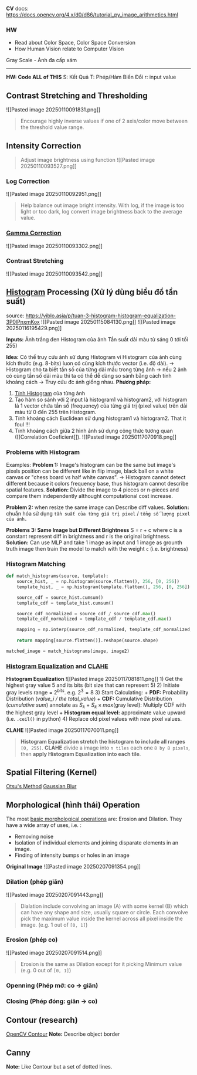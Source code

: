 **CV** docs: https://docs.opencv.org/4.x/d0/d86/tutorial_py_image_arithmetics.html

### HW
+ Read about Color Space, Color Space Conversion
+ How Human Vision relate to Computer Vision

Gray Scale - Ảnh đa cấp xám

---

**HW: Code ALL of THIS**
S: Kết Quả
T: Phép/Hàm Biến Đổi 
r: input value

## Contrast Stretching and Thresholding
![[Pasted image 20250110091831.png]]
>Encourage highly inverse values if one of 2 axis/color move between the threshold value range.   

## Intensity Correction
>Adjust image brightness using function 
![[Pasted image 20250110093527.png]]
### Log Correction
![[Pasted image 20250110092951.png]]
> Help balance out image bright intensity. With log, if the image is too light or too dark, log convert image brightness back to the average value.   

### [Gamma Correction](https://www.geeksforgeeks.org/python-intensity-transformation-operations-on-images/)
![[Pasted image 20250110093302.png]]

### Contrast Stretching
![[Pasted image 20250110093542.png]]

## [Histogram](https://medium.com/@khanhson0811/unlocking-image-enhancement-a-guide-to-histogram-processing-and-equalization-with-opencv-8db4477e6ba6) Processing (Xử lý dùng biểu đồ tần suất)
source: https://viblo.asia/p/tuan-3-histogram-histogram-equalization-3P0lPnxmKox
![[Pasted image 20250115084130.png]]
![[Pasted image 20250116195429.png]]

**Inputs:** Ảnh trắng đen 
	Histogram của ảnh Tần suất dải màu từ sáng 0 tới tối 255)

**Idea:** Có thể truy cứu ảnh sử dụng Histogram vì Histogram của ảnh cùng kích thước (e.g. 8-bits) luon có cùng kích thước vector (i.e. độ dài). 
-> Histogram cho ta biết tần số của từng dải mầu trong từng ảnh
-> nếu 2 ảnh có cùng tần số dải màu thì ta có thể dễ dàng so sánh bằng cách tính khoảng cách 
-> Truy cứu đc ảnh giống nhau.
**Phương pháp:**
1) [Tính Histogram](https://processing.org/examples/histogram.html) của từng ảnh
2) Tạo hàm so sánh với 2 input là histogram1 và histogram2, với histogram là 1 vector chứa tần số (frequency) của từng giá trị (pixel value) trên dải màu từ 0 đến 255 trên Histogram.
3) Tính khoảng cách Euclidean sử dụng histogram1 và histogram2. That it foul !!!
3) Tính khoảng cách giữa 2 hình ảnh sử dụng công thức tương quan ([[Correlation Coeficient]]). 
![[Pasted image 20250117070918.png]]



### Problems with Histogram
Examples:
**Problem 1:** Image's histogram can be the same but image's pixels position can be different like in flip image, black ball on a white canvas or "chess board vs half white canvas".
	-> Histogram cannot detect different because it colors frequency base, thus histogram cannot describe spatial features. 
**Solution:** Divide the image to 4 pieces or n-pieces and compare them independently althought computational cost increase.

**Problem 2:** when resize the same image can Describe diff values.
**Solution:** chuẩn hóa sử dụng `tần suất của từng giá trị pixel`  / `tổng số lượng pixel của ảnh.` 

**Problems 3: Same Image but Different Brightness**
 S = r + c where c is a constant represent diff in brightness and r is the original brightness.
**Solution:** Can use MLP and take 1 image as input and 1 image as grounth truth image then train the model to match with the weight `c` (i.e. brightness)

### Histogram Matching
```python
def match_histograms(source, template):
    source_hist, _ = np.histogram(source.flatten(), 256, [0, 256])
    template_hist, _ = np.histogram(template.flatten(), 256, [0, 256])

    source_cdf = source_hist.cumsum()
    template_cdf = template_hist.cumsum()

    source_cdf_normalized = source_cdf / source_cdf.max()
    template_cdf_normalized = template_cdf / template_cdf.max()

    mapping = np.interp(source_cdf_normalized, template_cdf_normalized, np.arange(256))
    
    return mapping[source.flatten()].reshape(source.shape)

matched_image = match_histograms(image, image2)
```

### [Histogram Equalization](https://docs.opencv.org/3.4/d4/d1b/tutorial_histogram_equalization.html) and [CLAHE](https://docs.opencv.org/4.x/d5/daf/tutorial_py_histogram_equalization.html)
**Histogram Equalization**
![[Pasted image 20250117081811.png]]
	1) Get the highest gray value 5 and its bits (bit size that can represent 5)
	2) Initiate gray levels range = $2^{bits}$. e.g. $2^3=8$
	3)  Start Calculating: 
	+ **PDF:** Probability Distribution (*value_i / the total_value*)
	+ **CDF:** Cumulative Distribution (*cumulative sum*) annotate as $S_{k}$
	+ $S_{k} \times max(\text{gray level})$: Multiply CDF with the highest gray level 
	+ **Histogram equal level:** approximate value upward (i.e. `.ceil()`  in python)
	4) Replace old pixel values with new pixel values.

**CLAHE**
![[Pasted image 20250117070011.png]]
> **Histogram Equalization stretch the histogram to include all ranges** `[0, 255]`. **CLAHE** divide a image into `n tiles` each one `8 by 8 pixels`, then **apply Histogram Equalization into each tile**. 

## Spatial Filtering (Kernel)

[Otsu's Method](https://medium.com/@vignesh.g1609/image-segmentation-using-otsu-threshold-selection-method-856ccdacf22)
[Gaussian Blur](https://en.wikipedia.org/wiki/Gaussian_blur)

## Morphological (hình thái) Operation
The most [basic morphological operations](https://docs.opencv.org/3.4/db/df6/tutorial_erosion_dilatation.html) are: Erosion and Dilation. They have a wide array of uses, i.e. :
- Removing noise
- Isolation of individual elements and joining disparate elements in an image.
- Finding of intensity bumps or holes in an image

 **Original Image**
	![[Pasted image 20250207091354.png]]

### Dilation (phép giãn)
![[Pasted image 20250207091443.png]]
>Dialation include convolving an image (A) with some kernel (B) which can have any shape and size, usually square or circle. Each convolve pick the maximum value inside the kernel across all pixel inside the image. (e.g. 1 out of `[0, 1]`)

### Erosion (phép co)
![[Pasted image 20250207091514.png]]
>Erosion is the same as Dilation except for it picking Minimum value (e.g. 0 out of `[0, 1]`) 

### Openning (Phép mở: co -> giãn)



### Closing (Phép đóng: giãn -> co)


## Contour (research)
[OpenCV Contour](https://docs.opencv.org/3.4/d3/d05/tutorial_py_table_of_contents_contours.html)
**Note:** Describe object border  

## Canny 
**Note:** Like Contour but a set of dotted lines.